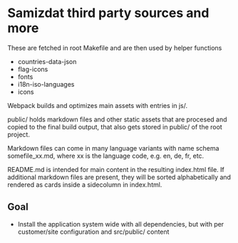 # Samizdat third party sources and more

These are fetched in root Makefile and are then used by helper functions

- countries-data-json
- flag-icons
- fonts
- i18n-iso-languages
- icons

Webpack builds and optimizes main assets with entries in js/.

public/ holds markdown files and other static assets that are procesed and copied to the final build output,
that also gets stored in public/ of the root project.

Markdown files can come in many language variants with name schema somefile_xx.md,
where xx is the language code, e.g. en, de, fr, etc.

README.md is intended for main content in the resulting index.html file.
If additional markdown files are present, they will be sorted alphabetically
and rendered as cards inside a sidecolumn in index.html.

## Goal

- Install the application system wide with all dependencies,
but with per customer/site configuration and src/public/ content